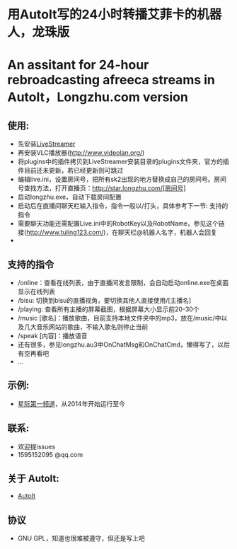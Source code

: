 # 用AutoIt写的24小时转播艾菲卡的机器人，龙珠版
# An assitant for 24-hour rebroadcasting afreeca streams in AutoIt，Longzhu.com version

## 使用: ##
+ 先安装[LiveStreamer](https://github.com/chrippa/livestreamer/releases)
+ 再安装VLC播放器(http://www.videolan.org/)
+ 将plugins中的插件拷贝到LiveStreamer安装目录的plugins文件夹，官方的插件目前还未更新，若已经更新则可跳过
+ 编辑live.ini，设置房间号，把所有sk2出现的地方替换成自己的房间号。房间号查找方法，打开直播页：http://star.longzhu.com/[房间号]
+ 启动longzhu.exe，自动下载房间配置
+ 启动后在直播间聊天栏输入指令，指令一般以/打头，具体参考下一节: 支持的指令
+ 需要聊天功能还需配置Live.ini中的RobotKey以及RobotName，参见这个链接(http://www.tuling123.com/)，在聊天栏@机器人名字，机器人会回复
+ 

## 支持的指令 ##
+ /online：查看在线列表，由于直播间发言限制，会自动启动online.exe在桌面显示在线列表
+ /bisu: 切换到bisu的直播视角，要切换其他人直接使用/[主播名]
+ /playing: 查看所有主播的屏幕截图，根据屏幕大小显示前20-30个
+ /music \[歌名\]：播放歌曲，目前支持本地文件夹中的mp3，放在/music/中以及几大音乐网站的歌曲，不输入歌名则停止当前
+ /speak \[内容\]：播放语音
+ 还有很多，参见longzhu.au3中OnChatMsg和OnChatCmd，懒得写了，以后有空再看吧
+ ...

## 示例: ##
+ [星际第一频道](http://star.longzhu.com/sk2)，从2014年开始运行至今

## 联系:  ##
+ 欢迎提issues
+ 1595152095 @qq.com

## 关于 AutoIt: ##
+ [ AutoIt ](https://www.autoitscript.com/site/) 

## 协议 ##
+ GNU GPL，知道也很难被遵守，但还是写上吧